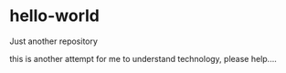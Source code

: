 # hello-world
Just another repository


this is another attempt for me to understand technology, please help....

